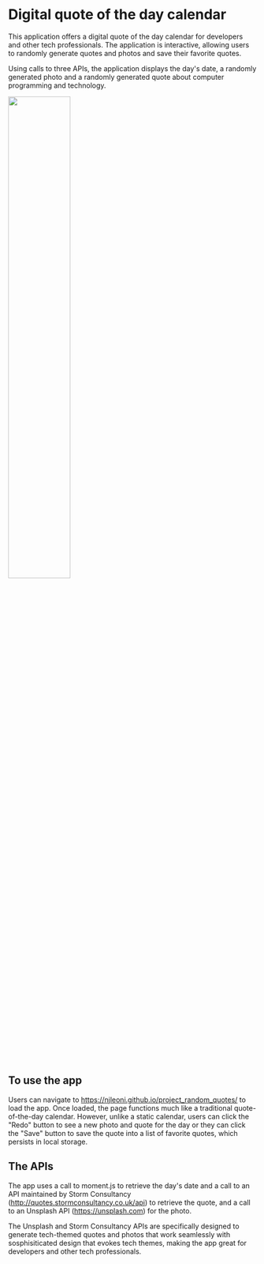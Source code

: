 # Digital quote of the day calendar

This application offers a digital quote of the day calendar for developers and other tech professionals. The application is interactive, allowing users to randomly generate quotes and photos and save their favorite quotes.

Using calls to three APIs, the application displays the day's date, a randomly generated photo and a randomly generated quote about computer programming and technology.

<img src="Quote_generator_image.png" width=50%>

## To use the app

Users can navigate to https://njleoni.github.io/project_random_quotes/ to load the app. Once loaded, the page functions much like a traditional quote-of-the-day calendar. However, unlike a static calendar, users can click the "Redo" button to see a new photo and quote for the day or they can click the "Save" button to save the quote into a list of favorite quotes, which persists in local storage.

## The APIs

The app uses a call to moment.js to retrieve the day's date and a call to an API maintained by Storm Consultancy (http://quotes.stormconsultancy.co.uk/api) to retrieve the quote, and a call to an Unsplash API (https://unsplash.com) for the photo.

The Unsplash and Storm Consultancy APIs are specifically designed to generate tech-themed quotes and photos that work seamlessly with sosphisiticated design that evokes tech themes, making the app great for developers and other tech professionals.
